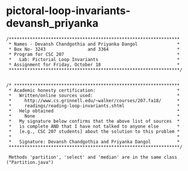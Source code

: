 # pictoral-loop-invariants-devansh_priyanka

    /*****************************************************************
     * Names - Devansh Chandgothia and Priyanka Dangol               *
     * Box No- 3243                and 3364                          *
     * Program for CSC 207                                           *
     *   Lab: Pictorial Loop Invariants                              *
     * Assignment for Friday, October 18                             *
     *****************************************************************/


    /* ***************************************************************
     * Academic honesty certification:                               *
     *   Written/online sources used:                                *
     *     http://www.cs.grinnell.edu/~walker/courses/207.fa18/      *
     *     readings/reading-loop-invariants.shtml                    *
     *   Help obtained                                               *
     *     None                                                      *
     *   My signature below confirms that the above list of sources  *
     *   is complete AND that I have not talked to anyone else       *
     *   [e.g., CSC 207 students] about the solution to this problem *
     *                                                               *
     *   Signature: Devansh Chandgothia and Priyanka Dangol          *
     *****************************************************************/
     
     Methods 'partition', 'select' and 'median' are in the same class ("Partition.java")
